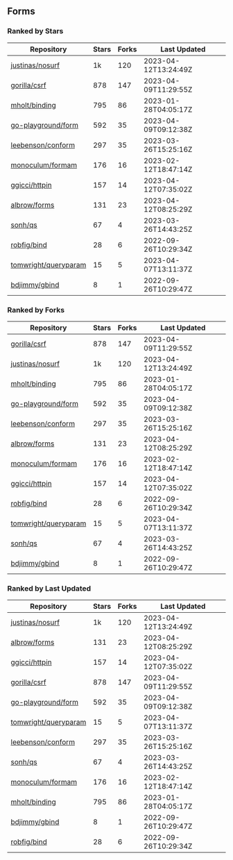 ## Forms

### Ranked by Stars

| Repository | Stars | Forks | Last Updated |
|------------|-------|-------|--------------|
| [justinas/nosurf](https://github.com/justinas/nosurf) | 1k | 120 | 2023-04-12T13:24:49Z |
| [gorilla/csrf](https://github.com/gorilla/csrf) | 878 | 147 | 2023-04-09T11:29:55Z |
| [mholt/binding](https://github.com/mholt/binding) | 795 | 86 | 2023-01-28T04:05:17Z |
| [go-playground/form](https://github.com/go-playground/form) | 592 | 35 | 2023-04-09T09:12:38Z |
| [leebenson/conform](https://github.com/leebenson/conform) | 297 | 35 | 2023-03-26T15:25:16Z |
| [monoculum/formam](https://github.com/monoculum/formam) | 176 | 16 | 2023-02-12T18:47:14Z |
| [ggicci/httpin](https://github.com/ggicci/httpin) | 157 | 14 | 2023-04-12T07:35:02Z |
| [albrow/forms](https://github.com/albrow/forms) | 131 | 23 | 2023-04-12T08:25:29Z |
| [sonh/qs](https://github.com/sonh/qs) | 67 | 4 | 2023-03-26T14:43:25Z |
| [robfig/bind](https://github.com/robfig/bind) | 28 | 6 | 2022-09-26T10:29:34Z |
| [tomwright/queryparam](https://github.com/tomwright/queryparam) | 15 | 5 | 2023-04-07T13:11:37Z |
| [bdjimmy/gbind](https://github.com/bdjimmy/gbind) | 8 | 1 | 2022-09-26T10:29:47Z |

### Ranked by Forks

| Repository | Stars | Forks | Last Updated |
|------------|-------|-------|--------------|
| [gorilla/csrf](https://github.com/gorilla/csrf) | 878 | 147 | 2023-04-09T11:29:55Z |
| [justinas/nosurf](https://github.com/justinas/nosurf) | 1k | 120 | 2023-04-12T13:24:49Z |
| [mholt/binding](https://github.com/mholt/binding) | 795 | 86 | 2023-01-28T04:05:17Z |
| [go-playground/form](https://github.com/go-playground/form) | 592 | 35 | 2023-04-09T09:12:38Z |
| [leebenson/conform](https://github.com/leebenson/conform) | 297 | 35 | 2023-03-26T15:25:16Z |
| [albrow/forms](https://github.com/albrow/forms) | 131 | 23 | 2023-04-12T08:25:29Z |
| [monoculum/formam](https://github.com/monoculum/formam) | 176 | 16 | 2023-02-12T18:47:14Z |
| [ggicci/httpin](https://github.com/ggicci/httpin) | 157 | 14 | 2023-04-12T07:35:02Z |
| [robfig/bind](https://github.com/robfig/bind) | 28 | 6 | 2022-09-26T10:29:34Z |
| [tomwright/queryparam](https://github.com/tomwright/queryparam) | 15 | 5 | 2023-04-07T13:11:37Z |
| [sonh/qs](https://github.com/sonh/qs) | 67 | 4 | 2023-03-26T14:43:25Z |
| [bdjimmy/gbind](https://github.com/bdjimmy/gbind) | 8 | 1 | 2022-09-26T10:29:47Z |

### Ranked by Last Updated

| Repository | Stars | Forks | Last Updated |
|------------|-------|-------|--------------|
| [justinas/nosurf](https://github.com/justinas/nosurf) | 1k | 120 | 2023-04-12T13:24:49Z |
| [albrow/forms](https://github.com/albrow/forms) | 131 | 23 | 2023-04-12T08:25:29Z |
| [ggicci/httpin](https://github.com/ggicci/httpin) | 157 | 14 | 2023-04-12T07:35:02Z |
| [gorilla/csrf](https://github.com/gorilla/csrf) | 878 | 147 | 2023-04-09T11:29:55Z |
| [go-playground/form](https://github.com/go-playground/form) | 592 | 35 | 2023-04-09T09:12:38Z |
| [tomwright/queryparam](https://github.com/tomwright/queryparam) | 15 | 5 | 2023-04-07T13:11:37Z |
| [leebenson/conform](https://github.com/leebenson/conform) | 297 | 35 | 2023-03-26T15:25:16Z |
| [sonh/qs](https://github.com/sonh/qs) | 67 | 4 | 2023-03-26T14:43:25Z |
| [monoculum/formam](https://github.com/monoculum/formam) | 176 | 16 | 2023-02-12T18:47:14Z |
| [mholt/binding](https://github.com/mholt/binding) | 795 | 86 | 2023-01-28T04:05:17Z |
| [bdjimmy/gbind](https://github.com/bdjimmy/gbind) | 8 | 1 | 2022-09-26T10:29:47Z |
| [robfig/bind](https://github.com/robfig/bind) | 28 | 6 | 2022-09-26T10:29:34Z |

